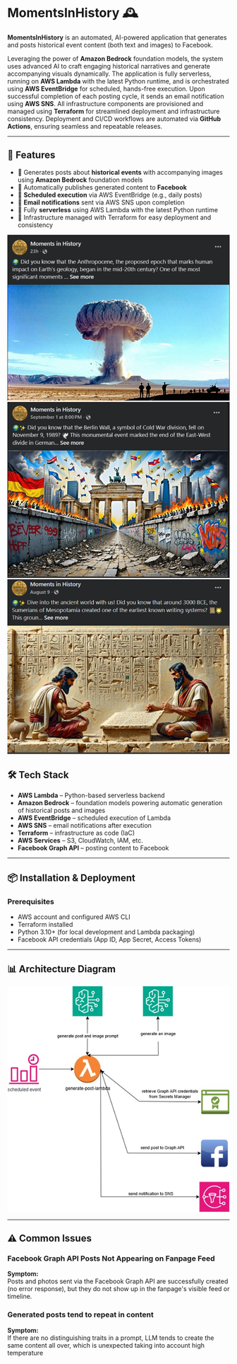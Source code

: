 # MomentsInHistory 🕰️

**MomentsInHistory** is an automated, AI-powered application that generates and posts historical event content (both text and images) to Facebook. 

Leveraging the power of **Amazon Bedrock** foundation models, the system uses advanced AI to craft engaging historical narratives and generate accompanying visuals dynamically. The application is fully serverless, running on **AWS Lambda** with the latest Python runtime, and is orchestrated using **AWS EventBridge** for scheduled, hands-free execution. Upon successful completion of each posting cycle, it sends an email notification using **AWS SNS**. All infrastructure components are provisioned and managed using **Terraform** for streamlined deployment and infrastructure consistency. Deployment and CI/CD workflows are automated via **GitHub Actions**, ensuring seamless and repeatable releases.

---

## 🚀 Features  
- 📌 Generates posts about **historical events** with accompanying images using **Amazon Bedrock** foundation models  
- 📌 Automatically publishes generated content to **Facebook**  
- 📌 **Scheduled execution** via AWS EventBridge (e.g., daily posts)  
- 📌 **Email notifications** sent via AWS SNS upon completion  
- 📌 Fully **serverless** using AWS Lambda with the latest Python runtime  
- 📌 Infrastructure managed with Terraform for easy deployment and consistency  

![Example Post1](example1.png "Example Post1")
![Example Post2](example2.png "Example Post2")
![Example Post3](example3.png "Example Post3")


## 🛠️ Tech Stack  
- **AWS Lambda** – Python-based serverless backend  
- **Amazon Bedrock** – foundation models powering automatic generation of historical posts and images  
- **AWS EventBridge** – scheduled execution of Lambda  
- **AWS SNS** – email notifications after execution  
- **Terraform** – infrastructure as code (IaC)  
- **AWS Services** – S3, CloudWatch, IAM, etc.  
- **Facebook Graph API** – posting content to Facebook  

---

## 📦 Installation & Deployment

### Prerequisites
- AWS account and configured AWS CLI  
- Terraform installed
- Python 3.10+ (for local development and Lambda packaging)  
- Facebook API credentials (App ID, App Secret, Access Tokens)

---

## 📊 Architecture Diagram
![Architecture Diagram](diagram.jpg "Architecture Diagram")

---

## ⚠️ Common Issues

### Facebook Graph API Posts Not Appearing on Fanpage Feed

**Symptom:**  
Posts and photos sent via the Facebook Graph API are successfully created (no error response), but they do not show up in the fanpage's visible feed or timeline.

### Generated posts tend to repeat in content

**Symptom:**  
If there are no distinguishing traits in a prompt, LLM tends to create the same content all over, which is unexpected taking into account high temperature
